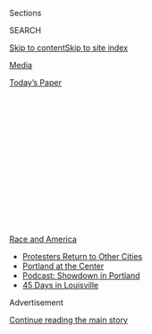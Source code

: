 <div id="app">

<div>

<div>

<div>

<div class="NYTAppHideMasthead css-1q2w90k e1suatyy0">

<div class="section css-ui9rw0 e1suatyy2">

<div class="css-eph4ug er09x8g0">

<div class="css-6n7j50">

</div>

<span class="css-1dv1kvn">Sections</span>

<div class="css-10488qs">

<span class="css-1dv1kvn">SEARCH</span>

</div>

[Skip to content](#site-content)[Skip to site
index](#site-index)

</div>

<div id="masthead-section-label" class="css-1wr3we4 eaxe0e00">

[Media](https://www.nytimes3xbfgragh.onion/section/business/media)

</div>

<div class="css-10698na e1huz5gh0">

</div>

</div>

<div id="masthead-bar-one" class="section hasLinks css-15hmgas e1csuq9d3">

<div class="css-uqyvli e1csuq9d0">

</div>

<div class="css-1uqjmks e1csuq9d1">

</div>

<div class="css-9e9ivx">

[](https://myaccount.nytimes3xbfgragh.onion/auth/login?response_type=cookie&client_id=vi)

</div>

<div class="css-1bvtpon e1csuq9d2">

[Today’s
Paper](https://www.nytimes3xbfgragh.onion/section/todayspaper)

</div>

</div>

</div>

</div>

<div data-aria-hidden="false">

<div id="site-content" data-role="main">

<div>

<div class="css-1aor85t" style="opacity:0.000000001;z-index:-1;visibility:hidden">

<div class="css-1hqnpie">

<div class="css-epjblv">

<span class="css-17xtcya">[Media](/section/business/media)</span><span class="css-x15j1o">|</span><span class="css-fwqvlz">Wall
Street Journal Staff Members Push for Big Changes in News
Coverage</span>

</div>

<div class="css-k008qs">

<div class="css-1iwv8en">

<span class="css-18z7m18"></span>

<div>

</div>

</div>

<span class="css-1n6z4y">https://nyti.ms/30cJMJd</span>

<div class="css-1705lsu">

<div class="css-4xjgmj">

<div class="css-4skfbu" data-role="toolbar" data-aria-label="Social Media Share buttons, Save button, and Comments Panel with current comment count" data-testid="share-tools">

  - 
  - 
  - 
  - 
    
    <div class="css-6n7j50">
    
    </div>

  - 

</div>

</div>

</div>

</div>

</div>

</div>

<div id="NYT_TOP_BANNER_REGION" class="css-13pd83m">

<div>

<div id="styln-prism-menu-1590763508878" class="section interactive-content interactive-size-medium css-1edisqu">

<div class="css-17ih8de interactive-body">

<div id="scroll-container" class="css-1gj85ro">

[<span class="styln-title-wrap"><span class="css-1pje3qr">Race
and</span><span class="css-1pje3qr">
America</span></span>](https://www.nytimes3xbfgragh.onion/news-event/george-floyd-protests-minneapolis-new-york-los-angeles?action=click&pgtype=Article&state=default&region=TOP_BANNER&context=storylines_menu)

  - [Protesters Return to Other
    Cities](https://www.nytimes3xbfgragh.onion/2020/07/26/us/protests-portland-seattle-trump.html?action=click&pgtype=Article&state=default&region=TOP_BANNER&context=storylines_menu)
  - [Portland at the
    Center](https://www.nytimes3xbfgragh.onion/2020/07/24/us/portland-oregon-protests-white-race.html?action=click&pgtype=Article&state=default&region=TOP_BANNER&context=storylines_menu)
  - [Podcast: Showdown in
    Portland](https://www.nytimes3xbfgragh.onion/2020/07/23/podcasts/the-daily/portland-protests.html?action=click&pgtype=Article&state=default&region=TOP_BANNER&context=storylines_menu)
  - [45 Days in
    Louisville](https://www.nytimes3xbfgragh.onion/interactive/2020/07/16/us/black-lives-matter-protests-louisville-breonna-taylor.html?action=click&pgtype=Article&state=default&region=TOP_BANNER&context=storylines_menu)

</div>

</div>

</div>

</div>

</div>

<div id="top-wrapper" class="css-1sy8kpn">

<div id="top-slug" class="css-l9onyx">

Advertisement

</div>

[Continue reading the main
story](#after-top)

<div class="ad top-wrapper" style="text-align:center;height:100%;display:block;min-height:250px">

<div id="top" class="place-ad" data-position="top" data-size-key="top">

</div>

</div>

<div id="after-top">

</div>

</div>

<div>

<div id="sponsor-wrapper" class="css-1hyfx7x">

<div id="sponsor-slug" class="css-19vbshk">

Supported by

</div>

[Continue reading the main
story](#after-sponsor)

<div id="sponsor" class="ad sponsor-wrapper" style="text-align:center;height:100%;display:block">

</div>

<div id="after-sponsor">

</div>

</div>

<div class="css-186x18t">

</div>

<div class="css-1vkm6nb ehdk2mb0">

# Wall Street Journal Staff Members Push for Big Changes in News Coverage

</div>

A letter from a group of Journal reporters and editors calls for “more
muscular reporting about race and social inequities,” as well as
skepticism toward business and government leaders.

<div class="css-79elbk" data-testid="photoviewer-wrapper">

<div class="css-z3e15g" data-testid="photoviewer-wrapper-hidden">

</div>

<div class="css-1a48zt4 ehw59r15" data-testid="photoviewer-children">

![<span class="css-16f3y1r e13ogyst0" data-aria-hidden="true">The News
Corp. building in Midtown Manhattan is home to The Wall Street
Journal.</span><span class="css-cnj6d5 e1z0qqy90" itemprop="copyrightHolder"><span class="css-1ly73wi e1tej78p0">Credit...</span><span><span>Victor
J. Blue for The New York
Times</span></span></span>](https://static01.graylady3jvrrxbe.onion/images/2020/07/11/business/10unrest-wsj-print/10unrest-wsj1-articleLarge.jpg?quality=75&auto=webp&disable=upscale)

</div>

</div>

<div class="css-18e8msd">

<div class="css-vp77d3 epjyd6m0">

<div class="css-1baulvz">

By [<span class="css-1baulvz" itemprop="name">Marc
Tracy</span>](https://www.nytimes3xbfgragh.onion/by/marc-tracy) and
[<span class="css-1baulvz last-byline" itemprop="name">Ben
Smith</span>](https://www.nytimes3xbfgragh.onion/by/ben-smith)

</div>

</div>

  - 
    
    <div class="css-ld3wwf e16638kd2">
    
    July 10,
    2020
    
    </div>

  - 
    
    <div class="css-4xjgmj">
    
    <div class="css-d8bdto" data-role="toolbar" data-aria-label="Social Media Share buttons, Save button, and Comments Panel with current comment count" data-testid="share-tools">
    
      - 
      - 
      - 
      - 
        
        <div class="css-6n7j50">
        
        </div>
    
      - 
    
    </div>
    
    </div>

</div>

</div>

<div class="section meteredContent css-1r7ky0e" name="articleBody" itemprop="articleBody">

<div class="css-1fanzo5 StoryBodyCompanionColumn">

<div class="css-53u6y8">

Staff members of The Wall Street Journal have been pressing newsroom
leaders to make fundamental changes in how the newspaper covers race,
policing, and its primary focus, the business world, along with other
matters.

In a June 23 letter to the editor in chief, Matt Murray, a group
identifying itself only as “members of the WSJ newsroom” said the paper
must “encourage more muscular reporting about race and social
inequities,” and laid out detailed proposals for revising its news
coverage.

“In part because WSJ’s coverage has focused historically on industries
and leadership ranks dominated by white men, many of our newsroom
practices are inadequate for the present moment,” the letter said.

Among its proposals: Mr. Murray should appoint journalists to cover
“race, ethnicity and inequality”; name two standards editors
specializing in diversity; conduct a study of the race, ethnicity and
gender breakdown of the subjects of The Journal’s “most prominent and
resource-intensive stories”; and bring more diversity to the newsroom
and leadership positions.

</div>

</div>

<div class="css-1fanzo5 StoryBodyCompanionColumn">

<div class="css-53u6y8">

Speaking more broadly, the letter questioned whether The Journal put too
much stock in business leaders and government officials.

</div>

</div>

<div class="css-79elbk" data-testid="photoviewer-wrapper">

<div class="css-z3e15g" data-testid="photoviewer-wrapper-hidden">

</div>

<div class="css-1a48zt4 ehw59r15" data-testid="photoviewer-children">

![<span class="css-16f3y1r e13ogyst0" data-aria-hidden="true">Matt
Murray was named the editor in chief of The Wall Street Journal in
2018.</span><span class="css-cnj6d5 e1z0qqy90" itemprop="copyrightHolder"><span class="css-1ly73wi e1tej78p0">Credit...</span><span>Nicholas
Hunt/Getty
Images</span></span>](https://static01.graylady3jvrrxbe.onion/images/2020/07/10/business/10unrest-wsj2/merlin_174395925_14859f4a-1150-4325-84a3-f7fb9b1b9510-articleLarge.jpg?quality=75&auto=webp&disable=upscale)

</div>

</div>

<div class="css-1fanzo5 StoryBodyCompanionColumn">

<div class="css-53u6y8">

“Reporters frequently meet resistance when trying to reflect the
accounts and voices of workers, residents or customers, with some
editors voicing heightened skepticism of those sources’ credibility
compared with executives, government officials or other entities,” the
letter said. “We should apply the same healthy skepticism toward
everyone we cover.”

On Friday, Kamilah M. Thomas, chief people officer with Dow Jones, the
publisher of The Journal, sent an internal email announcing the recent
creation of a new position of senior vice president of inclusion and
people management as well as other initiatives that, she said, are part
of “a comprehensive review of diversity, equity and inclusion across our
business.”

The Journal is one of many media organizations, including The New York
Times, The Philadelphia Inquirer, The Los Angeles Times and Condé Nast,
where staff members have questioned leadership at a time of widespread
protests against racism and police brutality prompted by the killing in
May of [George
Floyd](https://www.nytimes3xbfgragh.onion/2020/07/08/us/george-floyd-body-camera-transcripts.html),
a Black man in Minneapolis who died after a white police officer pressed
a knee to his neck.

</div>

</div>

<div class="css-1fanzo5 StoryBodyCompanionColumn">

<div class="css-53u6y8">

Confrontations between staff members and newsroom leaders have been rare
at the 131-year-old publication, which became [part of Rupert Murdoch’s
media
empire](https://www.nytimes3xbfgragh.onion/2007/05/04/business/media/04murdoch.html)
in 2007. It has one of the country’s largest newsrooms, employing about
1,300.

The June 23 letter was sent to Mr. Murray, who [succeeded Gerard
Baker](https://www.nytimes3xbfgragh.onion/2018/06/05/business/media/wall-street-journal-editor-gerry-baker-matt-murray.html)
as editor in chief two years ago, through the news committee of the
employee union and came from discussions on a private channel on the
interoffice communications app Slack, according to two people with
knowledge of how it came about. It was at least the third instance of
formal communication in recent weeks between the staff and Journal
leaders.

On June 12, [more than 150 journalists sent a
letter](https://www.wsj.com/articles/americas-newsrooms-face-a-reckoning-on-race-after-floyd-protests-11592256570)
to Journal leaders saying the paper’s coverage of race was “problematic”
and that its staff was not diverse enough, The Journal reported in an
article on newsroom revolts across the country.

</div>

</div>

<div class="css-cfo9c3">

</div>

<div class="css-1fanzo5 StoryBodyCompanionColumn">

<div class="css-53u6y8">

The week before that, the union representing Journal reporters and
editors [sent a letter requesting that Mr.
Baker](https://www.nytimes3xbfgragh.onion/2020/06/09/business/wall-street-journal-gerard-baker-editor.html),
who stayed on in the news department as a columnist, be reassigned to
the opinion section, which is operated separately from the newsroom.
Faulting columns Mr. Baker had written on race, that letter said his
work had violated newsroom standards. Mr. Baker was moved to the opinion
staff the day after the letter was sent.

One of the proposals in the June 23 letter concerned changes to The
Journal’s stylebook. “Review the terminology used across WSJ content,
including editorial, to refer to various identity groups and compare
with latest industry standards,” it suggested.

The following week, The Journal announced that it would capitalize
“Black” when referring to members of the African diaspora. Several
other news organizations have made the same decision in recent weeks,
including [The Associated
Press](https://apnews.com/71386b46dbff8190e71493a763e8f45a) and [The
Times](https://www.nytimes3xbfgragh.onion/2020/07/05/insider/capitalized-black.html).

</div>

</div>

<div class="css-1fanzo5 StoryBodyCompanionColumn">

<div class="css-53u6y8">

On Thursday, Mr. Murray announced in an email to the staff that Brent W.
Jones, an associate managing editor, who is Black, had been promoted to
the top echelon of newsroom leadership to fill a newly created role,
editor of culture, training and outreach.

In the note, which was obtained by The Times, Mr. Murray said Mr. Jones
was “passionate about improving newsroom culture, diversity and
inclusion, talent development, training — and the social value and
importance of fair, high-quality news and information.”

Mr. Murray added, “His voice and experience, which have been especially
helpful to me as I focus more of my time on diversity and outreach, will
enliven and advance our continuing efforts.”

</div>

</div>

</div>

<div>

</div>

<div>

</div>

<div>

</div>

<div>

<div id="bottom-wrapper" class="css-1ede5it">

<div id="bottom-slug" class="css-l9onyx">

Advertisement

</div>

[Continue reading the main
story](#after-bottom)

<div id="bottom" class="ad bottom-wrapper" style="text-align:center;height:100%;display:block;min-height:90px">

</div>

<div id="after-bottom">

</div>

</div>

</div>

</div>

</div>

## Site Index

<div>

</div>

## Site Information Navigation

  - [© <span>2020</span> <span>The New York Times
    Company</span>](https://help.nytimes3xbfgragh.onion/hc/en-us/articles/115014792127-Copyright-notice)

<!-- end list -->

  - [NYTCo](https://www.nytco.com/)
  - [Contact
    Us](https://help.nytimes3xbfgragh.onion/hc/en-us/articles/115015385887-Contact-Us)
  - [Work with us](https://www.nytco.com/careers/)
  - [Advertise](https://nytmediakit.com/)
  - [T Brand Studio](http://www.tbrandstudio.com/)
  - [Your Ad
    Choices](https://www.nytimes3xbfgragh.onion/privacy/cookie-policy#how-do-i-manage-trackers)
  - [Privacy](https://www.nytimes3xbfgragh.onion/privacy)
  - [Terms of
    Service](https://help.nytimes3xbfgragh.onion/hc/en-us/articles/115014893428-Terms-of-service)
  - [Terms of
    Sale](https://help.nytimes3xbfgragh.onion/hc/en-us/articles/115014893968-Terms-of-sale)
  - [Site
    Map](https://spiderbites.nytimes3xbfgragh.onion)
  - [Help](https://help.nytimes3xbfgragh.onion/hc/en-us)
  - [Subscriptions](https://www.nytimes3xbfgragh.onion/subscription?campaignId=37WXW)

</div>

</div>

</div>

</div>
